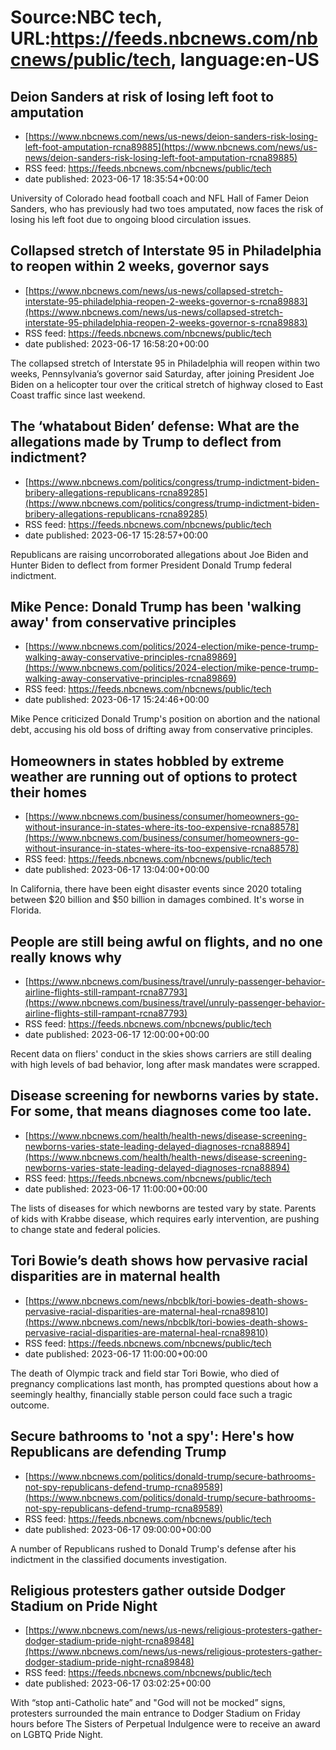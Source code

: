 # Source:NBC tech, URL:https://feeds.nbcnews.com/nbcnews/public/tech, language:en-US

## Deion Sanders at risk of losing left foot to amputation
 - [https://www.nbcnews.com/news/us-news/deion-sanders-risk-losing-left-foot-amputation-rcna89885](https://www.nbcnews.com/news/us-news/deion-sanders-risk-losing-left-foot-amputation-rcna89885)
 - RSS feed: https://feeds.nbcnews.com/nbcnews/public/tech
 - date published: 2023-06-17 18:35:54+00:00

University of Colorado head football coach and NFL Hall of Famer Deion Sanders, who has previously had two toes amputated, now faces the risk of losing his left foot due to ongoing blood circulation issues.

## Collapsed stretch of Interstate 95 in Philadelphia to reopen within 2 weeks, governor says
 - [https://www.nbcnews.com/news/us-news/collapsed-stretch-interstate-95-philadelphia-reopen-2-weeks-governor-s-rcna89883](https://www.nbcnews.com/news/us-news/collapsed-stretch-interstate-95-philadelphia-reopen-2-weeks-governor-s-rcna89883)
 - RSS feed: https://feeds.nbcnews.com/nbcnews/public/tech
 - date published: 2023-06-17 16:58:20+00:00

The collapsed stretch of Interstate 95 in Philadelphia will reopen within two weeks, Pennsylvania’s governor said Saturday, after joining President Joe Biden on a helicopter tour over the critical stretch of highway closed to East Coast traffic since last weekend.

## The ‘whatabout Biden’ defense: What are the allegations made by Trump to deflect from indictment?
 - [https://www.nbcnews.com/politics/congress/trump-indictment-biden-bribery-allegations-republicans-rcna89285](https://www.nbcnews.com/politics/congress/trump-indictment-biden-bribery-allegations-republicans-rcna89285)
 - RSS feed: https://feeds.nbcnews.com/nbcnews/public/tech
 - date published: 2023-06-17 15:28:57+00:00

Republicans are raising uncorroborated allegations about Joe Biden and Hunter Biden to deflect from former President Donald Trump federal indictment.

## Mike Pence: Donald Trump has been 'walking away' from conservative principles
 - [https://www.nbcnews.com/politics/2024-election/mike-pence-trump-walking-away-conservative-principles-rcna89869](https://www.nbcnews.com/politics/2024-election/mike-pence-trump-walking-away-conservative-principles-rcna89869)
 - RSS feed: https://feeds.nbcnews.com/nbcnews/public/tech
 - date published: 2023-06-17 15:24:46+00:00

Mike Pence criticized Donald Trump's position on abortion and the national debt, accusing his old boss of drifting away from conservative principles.

## Homeowners in states hobbled by extreme weather are running out of options to protect their homes
 - [https://www.nbcnews.com/business/consumer/homeowners-go-without-insurance-in-states-where-its-too-expensive-rcna88578](https://www.nbcnews.com/business/consumer/homeowners-go-without-insurance-in-states-where-its-too-expensive-rcna88578)
 - RSS feed: https://feeds.nbcnews.com/nbcnews/public/tech
 - date published: 2023-06-17 13:04:00+00:00

In California, there have been eight disaster events since 2020 totaling between $20 billion and $50 billion in damages combined. It's worse in Florida.

## People are still being awful on flights, and no one really knows why
 - [https://www.nbcnews.com/business/travel/unruly-passenger-behavior-airline-flights-still-rampant-rcna87793](https://www.nbcnews.com/business/travel/unruly-passenger-behavior-airline-flights-still-rampant-rcna87793)
 - RSS feed: https://feeds.nbcnews.com/nbcnews/public/tech
 - date published: 2023-06-17 12:00:00+00:00

Recent data on fliers' conduct in the skies shows carriers are still dealing with high levels of bad behavior, long after mask mandates were scrapped.

## Disease screening for newborns varies by state. For some, that means diagnoses come too late.
 - [https://www.nbcnews.com/health/health-news/disease-screening-newborns-varies-state-leading-delayed-diagnoses-rcna88894](https://www.nbcnews.com/health/health-news/disease-screening-newborns-varies-state-leading-delayed-diagnoses-rcna88894)
 - RSS feed: https://feeds.nbcnews.com/nbcnews/public/tech
 - date published: 2023-06-17 11:00:00+00:00

The lists of diseases for which newborns are tested vary by state. Parents of kids with Krabbe disease, which requires early intervention, are pushing to change state and federal policies.

## Tori Bowie’s death shows how pervasive racial disparities are in maternal health
 - [https://www.nbcnews.com/news/nbcblk/tori-bowies-death-shows-pervasive-racial-disparities-are-maternal-heal-rcna89810](https://www.nbcnews.com/news/nbcblk/tori-bowies-death-shows-pervasive-racial-disparities-are-maternal-heal-rcna89810)
 - RSS feed: https://feeds.nbcnews.com/nbcnews/public/tech
 - date published: 2023-06-17 11:00:00+00:00

The death of Olympic track and field star Tori Bowie, who died of pregnancy complications last month, has prompted questions about how a seemingly healthy, financially stable person could face such a tragic outcome.

## Secure bathrooms to 'not a spy': Here's how Republicans are defending Trump
 - [https://www.nbcnews.com/politics/donald-trump/secure-bathrooms-not-spy-republicans-defend-trump-rcna89589](https://www.nbcnews.com/politics/donald-trump/secure-bathrooms-not-spy-republicans-defend-trump-rcna89589)
 - RSS feed: https://feeds.nbcnews.com/nbcnews/public/tech
 - date published: 2023-06-17 09:00:00+00:00

A number of Republicans rushed to Donald Trump's defense after his indictment in the classified documents investigation.

## Religious protesters gather outside Dodger Stadium on Pride Night
 - [https://www.nbcnews.com/news/us-news/religious-protesters-gather-dodger-stadium-pride-night-rcna89848](https://www.nbcnews.com/news/us-news/religious-protesters-gather-dodger-stadium-pride-night-rcna89848)
 - RSS feed: https://feeds.nbcnews.com/nbcnews/public/tech
 - date published: 2023-06-17 03:02:25+00:00

With “stop anti-Catholic hate” and "God will not be mocked” signs, protesters surrounded the main entrance to Dodger Stadium on Friday hours before The Sisters of Perpetual Indulgence were to receive an award on LGBTQ Pride Night.

